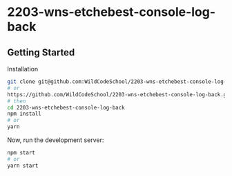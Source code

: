 # 2203-wns-etchebest-console-log-back

## Getting Started
Installation
```bash
git clone git@github.com:WildCodeSchool/2203-wns-etchebest-console-log-back.git
# or
https://github.com/WildCodeSchool/2203-wns-etchebest-console-log-back.git
# then
cd 2203-wns-etchebest-console-log-back
npm install
# or
yarn
```


Now, run the development server:

```bash
npm start
# or
yarn start
```

